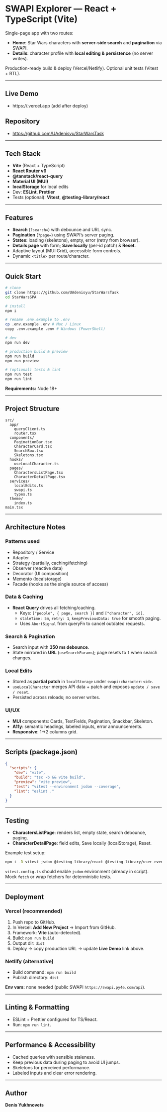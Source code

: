 # SWAPI Explorer — React + TypeScript (Vite)

Single-page app with two routes:
- **Home**: Star Wars characters with **server-side search** and **pagination** via SWAPI.
- **Details**: character profile with **local editing & persistence** (no server writes).

Production-ready build & deploy (Vercel/Netlify). Optional unit tests (Vitest + RTL).

---

## Live Demo
- https://<your-vercel-domain>.vercel.app (add after deploy)

## Repository
- https://github.com/UAdenisyu/StarWarsTask

---

## Tech Stack
- **Vite** (React + TypeScript)
- **React Router v6**
- **@tanstack/react-query**
- **Material UI (MUI)**
- **localStorage** for local edits
- Dev: **ESLint**, **Prettier**
- Tests (optional): **Vitest**, **@testing-library/react**

---

## Features
- **Search** (`?search=`) with debounce and URL sync.
- **Pagination** (`?page=`) using SWAPI’s server paging.
- **States**: loading (skeletons), empty, error (retry from browser).
- **Details page** with form; **Save locally** (per-id patch) & **Reset**.
- Adaptive layout (MUI Grid), accessible form controls.
- Dynamic `<title>` per route/character.

---

## Quick Start

```bash
# clone
git clone https://github.com/UAdenisyu/StarWarsTask
cd StarWarsSPA

# install
npm i

# rename .env.example to .env
cp .env.example .env # Mac / Linux
copy .env.example .env # Windows (PowerShell)

# dev
npm run dev

# production build & preview
npm run build
npm run preview

# (optional) tests & lint
npm run test
npm run lint
```

**Requirements:** Node 18+

---

## Project Structure

```text
src/
  app/
    queryClient.ts
    router.tsx
  components/
    PaginationBar.tsx
    CharacterCard.tsx
    SearchBox.tsx
    Skeletons.tsx
  hooks/
    useLocalCharacter.ts
  pages/
    CharactersListPage.tsx
    CharacterDetailPage.tsx
  services/
    localEdits.ts
    swapi.ts
    types.ts
  theme/
    index.ts
main.tsx
```

---

## Architecture Notes

### Patterns used

- Repository / Service
- Adapter
- Strategy (partially, caching/fetching)
- Observer (reactive data)
- Decorator (UI composition)
- Memento (localstorage)
- Facade (hooks as the single source of access)

### Data & Caching
- **React Query** drives all fetching/caching.
  - Keys: `["people", { page, search }]` and `["character", id]`.
  - `staleTime: 5m`, `retry: 1`, `keepPreviousData: true` for smooth paging.
  - Uses `AbortSignal` from queryFn to cancel outdated requests.

### Search & Pagination
- Search input with **350 ms debounce**.
- State mirrored in **URL** (`useSearchParams`); page resets to `1` when search changes.

### Local Edits
- Stored as **partial patch** in `localStorage` under `swapi:character:<id>`.
- `useLocalCharacter` merges API data + patch and exposes `update / save / reset`.
- Persisted across reloads; no server writes.

### UI/UX
- **MUI** components: Cards, TextFields, Pagination, Snackbar, Skeleton.
- **A11y**: semantic headings, labeled inputs, error announcements.
- **Responsive**: 1→2 columns grid.

---

## Scripts (package.json)

```json
{
  "scripts": {
    "dev": "vite",
    "build": "tsc -b && vite build",
    "preview": "vite preview",
    "test": "vitest --environment jsdom --coverage",
    "lint": "eslint ."
  }
}
```

---

## Testing
- **CharactersListPage**: renders list, empty state, search debounce, paging.
- **CharacterDetailPage**: field edits, Save locally (localStorage), Reset.

Example test setup:
```bash
npm i -D vitest jsdom @testing-library/react @testing-library/user-event @testing-library/jest-dom
```

`vitest.config.ts` should enable `jsdom` environment (already in script).  
Mock `fetch` or wrap fetchers for deterministic tests.

---

## Deployment

### Vercel (recommended)
1. Push repo to GitHub.
2. In Vercel: **Add New Project** → Import from GitHub.
3. Framework: **Vite** (auto-detected).
4. Build: `npm run build`
5. Output dir: `dist`
6. Deploy → copy production URL → update **Live Demo** link above.

### Netlify (alternative)
- Build command: `npm run build`
- Publish directory: `dist`

**Env vars:** none needed (public SWAPI `https://swapi.py4e.com/api`).

---

## Linting & Formatting
- ESLint + Prettier configured for TS/React.
- Run: `npm run lint`.

---

## Performance & Accessibility
- Cached queries with sensible staleness.
- Keep previous data during paging to avoid UI jumps.
- Skeletons for perceived performance.
- Labeled inputs and clear error rendering.

---

## Author
**Denis Yukhnovets**